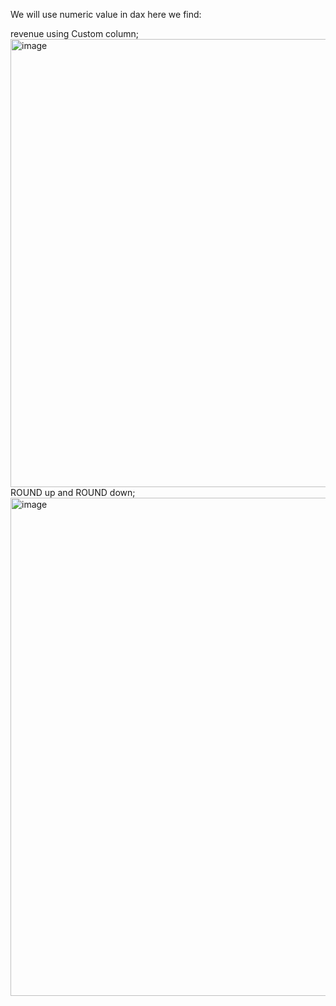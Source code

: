 We will use numeric value in dax here we find:

revenue using Custom column;
<img width="935" height="717" alt="image" src="https://github.com/user-attachments/assets/2ad1d5f7-0b13-4477-9193-9c55546a8447" />
ROUND up and ROUND down;
<img width="587" height="797" alt="image" src="https://github.com/user-attachments/assets/d05e8eeb-3489-4407-b1c5-fc20c000a34f" />
